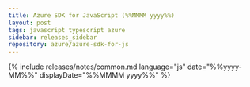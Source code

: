 ```yaml
---
title: Azure SDK for JavaScript (%%MMMM yyyy%%)
layout: post
tags: javascript typescript azure
sidebar: releases_sidebar
repository: azure/azure-sdk-for-js
---
```

{% include releases/notes/common.md language="js" date="%%yyyy-MM%%" displayDate="%%MMMM yyyy%%" %}